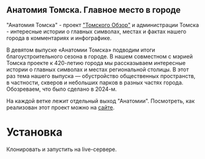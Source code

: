 ## Анатомия Томска. Главное место в городе

"Анатомия Томска" - проект ["Томского Обзор"](https://obzor.city) и администрации Томска - интересные истории о главных символах, местах и фактах нашего города в комментариях и инфографике.

В девятом выпуске «Анатомии Томска» подводим итоги благоустроительного сезона в городе.
В нашем совместном с мэрией Томска проекте к 420-летию города мы рассказываем интересные истории о главных символах и местах региональной столицы. В этот раз тема нашего выпуска — обустройство общественных пространств, в частности, скверов и небольших парков в разных частях города. Обозреваем, что было сделано в 2024-м.

На каждой ветке лежит отдельный выход "Анатомии". 
Посмотреть, как реализован этот проект можно на [сайте](https://https://obzor.city/tags/read/640---anatomija-tomska). 

# Установка
Клонировать и запустить на live-сервере. 
